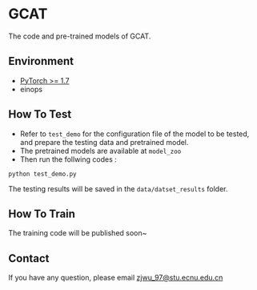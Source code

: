#  GCAT
The code and pre-trained models of GCAT.

## Environment
- [PyTorch >= 1.7](https://pytorch.org/)
- einops 

## How To Test
- Refer to `test_demo` for the configuration file of the model to be tested, and prepare the testing data and pretrained model.  
- The pretrained models are available at `model_zoo`
- Then run the follwing codes :
```
python test_demo.py
```
The testing results will be saved in the `data/datset_results` folder.  

## How To Train
The training code will be published soon~

## Contact
If you have any question, please email zjwu_97@stu.ecnu.edu.cn
